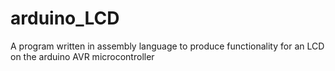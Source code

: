 # arduino_LCD
A program written in assembly language to produce functionality for an LCD on the arduino AVR microcontroller 
